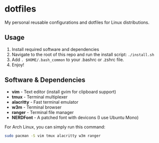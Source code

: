 # dotfiles
My personal reusable configurations and dotfiles for Linux distributions.

## Usage

1. Install required software and dependencies
2. Navigate to the root of this repo and run the install script:
`./install.sh`
3. Add `. $HOME/.bash_common` to your .bashrc or .zshrc file.
4. Enjoy!

## Software & Dependencies

- **vim** - Text editor (install gvim for clipboard support)
- **tmux** - Terminal multiplexer
- **alacritty** - Fast terminal emulator
- **w3m** - Terminal browser
- **ranger** - Terminal file manager
- **NERDFont** - A patched font with devicons (I use Ubuntu Mono)

For Arch Linux, you can simply run this command:
```sh
sudo pacman -S vim tmux alacritty w3m ranger
```
